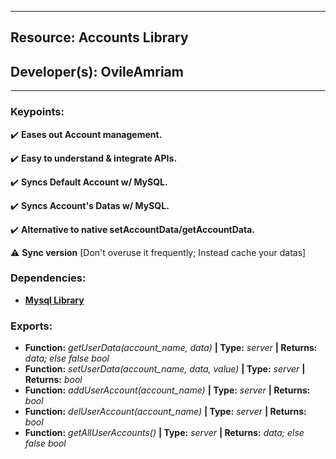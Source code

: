 ***
## Resource: Accounts Library
## Developer(s): OvileAmriam
***

### Keypoints:
  :heavy_check_mark: **Eases out Account management.**

  :heavy_check_mark: **Easy to understand & integrate APIs.**

  :heavy_check_mark: **Syncs Default Account w/ MySQL.**

  :heavy_check_mark: **Syncs Account's Datas w/ MySQL.**

  :heavy_check_mark: **Alternative to native setAccountData/getAccountData.**

  :warning: **Sync version** [Don't overuse it frequently; Instead cache your datas]

### Dependencies:
  - **[Mysql Library](https://github.com/OvileAmriam/MTA-Mysql_Library)**

### Exports:
  - **Function:** _getUserData(account_name, data)_ **| Type:** _server_ **| Returns:** _data; else false bool_
  - **Function:** _setUserData(account_name, data, value)_ **| Type:** _server_ **| Returns:** _bool_
  - **Function:** _addUserAccount(account_name)_ **| Type:** _server_ **| Returns:** _bool_
  - **Function:** _delUserAccount(account_name)_ **| Type:** _server_ **| Returns:** _bool_
  - **Function:** _getAllUserAccounts()_ **| Type:** _server_ **| Returns:** _data; else false bool_
